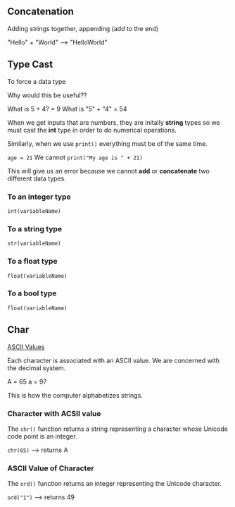 ## Concatenation 

Adding strings together, appending (add to the end)

"Hello" + "World" --> "HelloWorld" 

## Type Cast 

To force a data type

Why would this be useful??

What is 5 + 4? = 9 
What is "5" + "4" = 54

When we get inputs that are numbers, they are initally __string__ types so we must cast the __int__ type in order to do numerical operations. 

Similarly, when we use `print()` everything must be of the same time.

`age = 21`
We cannot `print("My age is " + 21)`

This will give us an error because we cannot __add__ or __concatenate__ two different data types. 

### To an integer type

`int(variableName)`

### To a string type
`str(variableName)`

### To a float type
`float(variableName)`

### To a bool type
`float(variableName)`

## Char

[ASCII Values](https://durofy.com/ascii-values-table-generator-in-c)

Each character is associated with an ASCII value. We are concerned with the decimal system. 

A = 65 
a = 97

This is how the computer alphabetizes strings. 

### Character with ACSII value
The `chr()` function returns a string representing a character whose Unicode code point is an integer.

`chr(65)` --> returns A

### ASCII Value of Character
The `ord()` function returns an integer representing the Unicode character.

`ord("1")` --> returns 49
